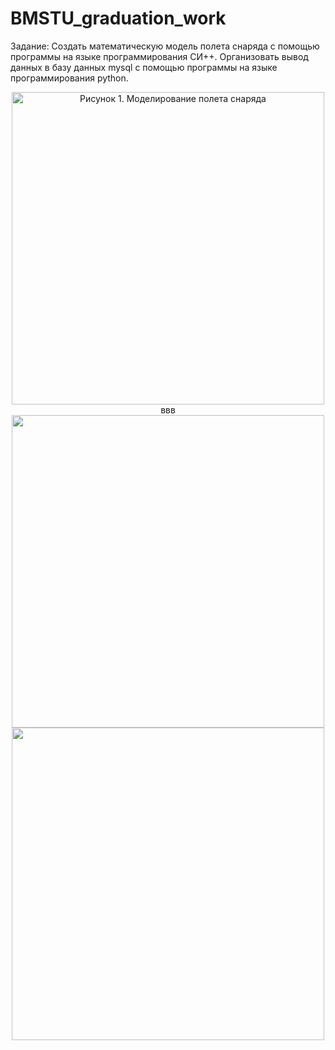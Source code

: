 # BMSTU_graduation_work

Задание: Создать математическую модель полета снаряда с помощью программы на языке программирования СИ++. 
Организовать вывод данных в базу данных mysql с помощью программы на языке программирования python.


<div align="center">
  <img src="https://github.com/kirill867/BMSTU_graduation_work/assets/95954756/2dc10287-7dee-41f5-9250-9b60b598b442" alt="Рисунок 1. Моделирование полета снаряда" width="500">
</div>

<div align="center">
ввв
</div>

<div align="center">
  <text="Рисунок 1. Моделирование полета снаряда" width="500">
</div>

<div align="center">
  <img src="https://github.com/kirill867/BMSTU_graduation_work/assets/95954756/90e8b2bd-56bd-4106-b8a3-96dbfb6b6407" width="500">
</div>

<div align="center">
  <text="Рисунок 2. База данны">
</div>

<div align="center">
  <img src="https://github.com/kirill867/BMSTU_graduation_work/assets/95954756/45f76b3b-615b-4c34-a905-eb4677e763f7" width="500">
</div>

<div align="center">
  <text="Рисунок 3. Полученные данные полета" width="500">
</div>

